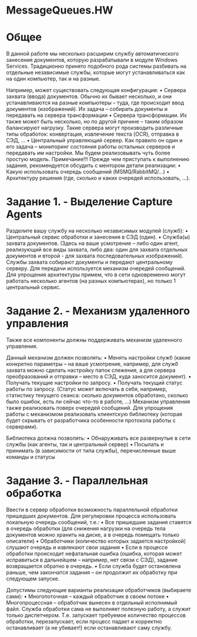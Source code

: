 # MessageQueues.HW

# Общее

В данной работе мы несколько расширим службу автоматического занесения документов, которую разрабатывали в модуле Windows Services.
Традиционно принято подобного рода системы разбивать на отдельные независимые службы, которые могут устанавливаться как на один компьютер, так и на разные.

Например, может существовать следующая конфигурация:
• Сервера захвата (ввода) документов. Обычно их бывает несколько, и они устанавливаются на разные компьютеры – туда, где происходит ввод документов (изображений). Их задача – собирать документы и передавать на сервера трансформации
• Сервера трансформации. Их также может быть несколько, но по другой причине – таким образом балансируют нагрузку. Такие сервера могут производить различные типы обработок: конвертация, извлечение текста (OCR), отправка в СЭД, …
• Центральный управляющий сервер. Как правило он один и его задача – мониторинг состояния работы остальных серверов и передавать им настройки. Мы будем реализовывать чуть более простую модель. Примечание!!! Прежде чем приступать к выполнению задания, рекомендуется обсудить с ментором детали реализации:
• Какую использовать очередь сообщений (MSMQ/RabbitMQ/…)
• Архитектуру решения (где, сколько и каких очередей использовать, …).


# Задание 1. - Выделение Capture Agents

 
Разделите вашу службу на несколько независимых модулей (служб):
• Центральный сервис обработки и занесения в СЭД (один).
• Служба(ы) захвата документов. (Здесь на ваше усмотрение – либо один агент, реализующий все виды захвата, либо два: один для захвата отдельных документов и второй - для захвата последовательных изображений).
Службы захвата собирают документы и передают центральному серверу. Для передачи используется механизм очередей сообщений. Для упрощения архитектуры примем, что в сети одновременно могут работать несколько агентов (на разных компьютерах), но только 1 центральный сервис.


# Задание 2. - Механизм удаленного управления

Также все компоненты должны поддерживать механизм удаленного управления.

Данный механизм должен позволять:
• Менять настройки служб (какие конкретно параметры – на ваше усмотрение, например, для служб захвата можно сделать настройку папок слежения, а для сервера преобразований и отправки – место в СЭД, куда заносится документ).
• Получать текущие настройки по запросу.
• Получать текущий статус работы по запросу. (Статус может включать в себя, например, статистику текущего сеанса: сколько документов обработано, сколько было ошибок, есть ли сейчас что-то в работе, …) Механизм управления также реализовать поверх очередей сообщений. Для упрощения работы с механизмом реализовать клиентскую библиотеку (которая будет скрывать от разработчика особенности протокола работы с серверами).

Библиотека должна позволять:
• Обнаруживать все развернутые в сети службы (как агенты, так и центральный сервер)
• Посылать и принимать (в зависимости от типа службы), перечисленные выше команды и статусы

# Задание 3. - Параллельная обработка

Ввести в сервер обработки возможность параллельной обработки пришедших документов. Для регулировки процесса использовать локальную очередь сообщений, т.е.:
• Все пришедшие задания ставятся в очередь обработки (для снижения нагрузки на очередь тела документов можно хранить на диске, а в очередь помещать только описатели)
• Обработчики (количество которых задается настройкой) слушают очередь и извлекают свои задания
• Если в процессе обработки происходит нефатальная ошибка (ошибка, которая может исправиться в дальнейшем – например, нет связи с СЭД), задание возвращается обратно в очередь.
• Если служба будет остановлена раньше, чем закончатся задания – он продолжит их обработку при следующем запуске.

Допустимы следующие варианты реализации обработчиков (выбираете сами):
• Многопоточная – каждый обработчик в своем потоке
• Многопроцессная – обработчик вынесен в отдельный исполнимый файл. Служба обработки сама не выполняет полезную работу, а служит только диспетчером.
Т.е. запускает требуемое количество процессов обработки, перезапускает, если процесс падает и корректно останавливает (а не убивает!) если останавливают саму службу.
